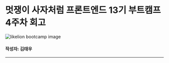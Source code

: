 <!-- 여기에 회고 내용을 작성해주세요 -->

# 멋쟁이 사자처럼 프론트엔드 13기 부트캠프 4주차 회고

![likelion bootcamp image](/home-work/src/assets/images/likelion.jpeg "likelion")

#### 작성자: 김태우

<hr>
